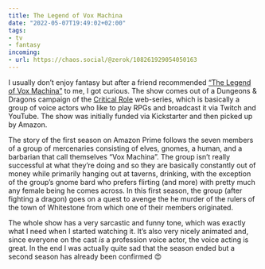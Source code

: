 ```yaml
---
title: The Legend of Vox Machina
date: "2022-05-07T19:49:02+02:00"
tags:
- tv
- fantasy
incoming:
- url: https://chaos.social/@zerok/108261929054050163
---
```


I usually don’t enjoy fantasy but after a friend recommended [“The Legend of Vox Machina”](https://en.wikipedia.org/wiki/The_Legend_of_Vox_Machina) to me, I got curious. The show comes out of a Dungeons & Dragons campaign of the [Critical Role](https://critrole.com/) web-series, which is basically a group of  voice actors who like to play RPGs and broadcast it via Twitch and YouTube. The show was initially funded via Kickstarter and then picked up by Amazon.

The story of the first season on Amazon Prime follows the seven members of a group of mercenaries consisting of elves, gnomes, a human, and a barbarian that call themselves “Vox Machina”. The group isn’t really successful at what they’re doing and so they are basically constantly out of money while primarily hanging out at taverns, drinking, with the exception of the group’s gnome bard who prefers flirting (and more) with pretty much any female being he comes across. In this first season, the group (after fighting a dragon) goes on a quest to avenge the he murder of the rulers of the town of Whitestone  from which one of their members originated. 

The whole show has a very sarcastic and funny tone, which was exactly what I need when I started watching it. It’s also very nicely animated and, since everyone on the cast *is* a profession voice actor, the voice acting is great. In the end I was actually quite sad that the season ended but a second season has already been confirmed 😍
